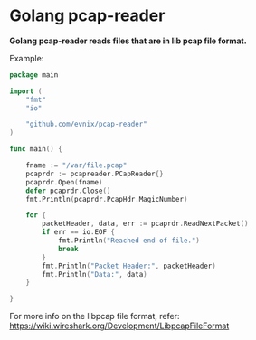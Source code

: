 # Golang pcap-reader 

**Golang pcap-reader reads files that are in lib pcap file format.**

Example:

```go
package main

import (
	"fmt"
	"io"

	"github.com/evnix/pcap-reader"
)

func main() {

	fname := "/var/file.pcap"
	pcaprdr := pcapreader.PCapReader{}
	pcaprdr.Open(fname)
	defer pcaprdr.Close()
	fmt.Println(pcaprdr.PcapHdr.MagicNumber)

	for {
		packetHeader, data, err := pcaprdr.ReadNextPacket()
		if err == io.EOF {
			fmt.Println("Reached end of file.")
			break
		}
		fmt.Println("Packet Header:", packetHeader)
		fmt.Println("Data:", data)
	}

}

```



For more info on the libpcap file format, refer:
https://wiki.wireshark.org/Development/LibpcapFileFormat

